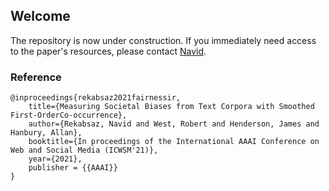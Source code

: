 ## Welcome
The repository is now under construction. If you immediately need access to the paper's resources, please contact [Navid](mailto:navid.rekabsaz@jku.at).

### Reference
```
@inproceedings{rekabsaz2021fairnessir,
    title={Measuring Societal Biases from Text Corpora with Smoothed First-OrderCo-occurrence},
    author={Rekabsaz, Navid and West, Robert and Henderson, James and Hanbury, Allan},
    booktitle={In proceedings of the International AAAI Conference on Web and Social Media (ICWSM'21)},
    year={2021},
    publisher = {{AAAI}}
}
```
